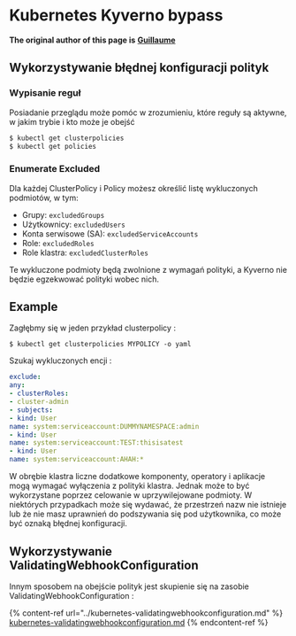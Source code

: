 # Kubernetes Kyverno bypass

**The original author of this page is** [**Guillaume**](https://www.linkedin.com/in/guillaume-chapela-ab4b9a196)

## Wykorzystywanie błędnej konfiguracji polityk

### Wypisanie reguł

Posiadanie przeglądu może pomóc w zrozumieniu, które reguły są aktywne, w jakim trybie i kto może je obejść
```bash
$ kubectl get clusterpolicies
$ kubectl get policies
```
### Enumerate Excluded

Dla każdej ClusterPolicy i Policy możesz określić listę wykluczonych podmiotów, w tym:

* Grupy: `excludedGroups`
* Użytkownicy: `excludedUsers`
* Konta serwisowe (SA): `excludedServiceAccounts`
* Role: `excludedRoles`
* Role klastra: `excludedClusterRoles`

Te wykluczone podmioty będą zwolnione z wymagań polityki, a Kyverno nie będzie egzekwować polityki wobec nich.

## Example&#x20;

Zagłębmy się w jeden przykład clusterpolicy :&#x20;
```
$ kubectl get clusterpolicies MYPOLICY -o yaml
```
Szukaj wykluczonych encji :&#x20;
```yaml
exclude:
any:
- clusterRoles:
- cluster-admin
- subjects:
- kind: User
name: system:serviceaccount:DUMMYNAMESPACE:admin
- kind: User
name: system:serviceaccount:TEST:thisisatest
- kind: User
name: system:serviceaccount:AHAH:*

```
W obrębie klastra liczne dodatkowe komponenty, operatory i aplikacje mogą wymagać wyłączenia z polityki klastra. Jednak może to być wykorzystane poprzez celowanie w uprzywilejowane podmioty. W niektórych przypadkach może się wydawać, że przestrzeń nazw nie istnieje lub że nie masz uprawnień do podszywania się pod użytkownika, co może być oznaką błędnej konfiguracji.

## Wykorzystywanie ValidatingWebhookConfiguration

Innym sposobem na obejście polityk jest skupienie się na zasobie ValidatingWebhookConfiguration :&#x20;

{% content-ref url="../kubernetes-validatingwebhookconfiguration.md" %}
[kubernetes-validatingwebhookconfiguration.md](../kubernetes-validatingwebhookconfiguration.md)
{% endcontent-ref %}
